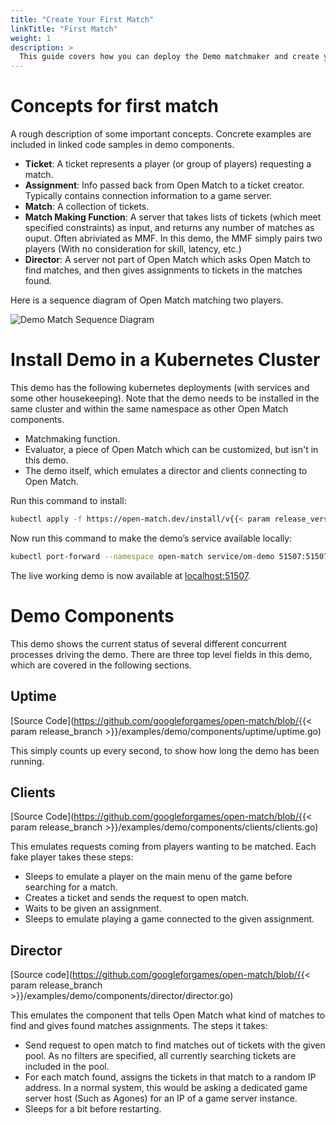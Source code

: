 ```yaml
---
title: "Create Your First Match"
linkTitle: "First Match"
weight: 1
description: >
  This guide covers how you can deploy the Demo matchmaker and create your first match.
---
```


# Concepts for first match

A rough description of some important concepts.  Concrete examples are
included in linked code samples in demo components.

- **Ticket**: A ticket represents a player (or group of players) requesting a
match.
- **Assignment**:  Info passed back from Open Match to a ticket creator.
Typically contains connection information to a game server.
- **Match**: A collection of tickets.
- **Match Making Function**: A server that takes lists of tickets (which meet
specified constraints) as input, and returns any number of matches as ouput.
Often abriviated as MMF.  In this demo, the MMF simply pairs two players (With
no consideration for skill, latency, etc.)
- **Director**: A server not part of Open Match which asks Open Match to find
matches, and then gives assignments to tickets in the matches found.

Here is a sequence diagram of Open Match matching two players.

![Demo Match Sequence Diagram](../../../images/demo-match-sequence.png)

# Install Demo in a Kubernetes Cluster

This demo has the following kubernetes deployments (with services and some other
housekeeping). Note that the demo needs to be installed in the same cluster and within the same namespace as other Open Match components.

- Matchmaking function.
- Evaluator, a piece of Open Match which can be customized, but isn't in this
demo.
- The demo itself, which emulates a director and clients connecting to
Open Match.

Run this command to install:
```bash
kubectl apply -f https://open-match.dev/install/v{{< param release_version >}}/yaml/02-open-match-demo.yaml --namespace open-match
```

Now run this command to make the demo’s service available locally:
```bash
kubectl port-forward --namespace open-match service/om-demo 51507:51507
```

The live working demo is now available at
[localhost:51507](http://localhost:51507).

# Demo Components

This demo shows the current status of several different concurrent processes
driving the demo. There are three top level fields in this demo, which are
covered in the following sections.

## Uptime
[Source Code](https://github.com/googleforgames/open-match/blob/{{< param release_branch >}}/examples/demo/components/uptime/uptime.go)

This simply counts up every second, to show how long the demo has been running.

## Clients
[Source Code](https://github.com/googleforgames/open-match/blob/{{< param release_branch >}}/examples/demo/components/clients/clients.go)

This emulates requests coming from players wanting to be matched. Each fake
player takes these steps:

- Sleeps to emulate a player on the main menu of the game before searching for a
match.
- Creates a ticket and sends the request to open match.
- Waits to be given an assignment.
- Sleeps to emulate playing a game connected to the given assignment.

## Director
[Source code](https://github.com/googleforgames/open-match/blob/{{< param release_branch >}}/examples/demo/components/director/director.go)

This emulates the component that tells Open Match what kind of matches to find
and gives found matches assignments. The steps it takes:

- Send request to open match to find matches out of tickets with the given pool.
As no filters are specified, all currently searching tickets are included in the
pool.
- For each match found, assigns the tickets in that match to a random IP
address.  In a normal system, this would be asking a dedicated game server host
(Such as Agones) for an IP of a game server instance.  
- Sleeps for a bit before restarting.
